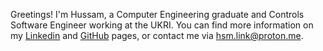 Greetings! I'm Hussam, a Computer Engineering graduate and Controls Software Engineer working at the UKRI. You can find more information on my [Linkedin](https://linkedin.com/in/hussam-alhassan) and [GitHub](https://github.com/husmus00) pages, or contact me via hsm.link@proton.me.